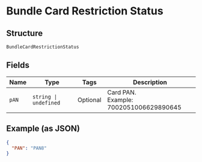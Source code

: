 
# Bundle Card Restriction Status

## Structure

`BundleCardRestrictionStatus`

## Fields

| Name | Type | Tags | Description |
|  --- | --- | --- | --- |
| `pAN` | `string \| undefined` | Optional | Card PAN.<br>Example: 7002051006629890645 |

## Example (as JSON)

```json
{
  "PAN": "PAN8"
}
```

